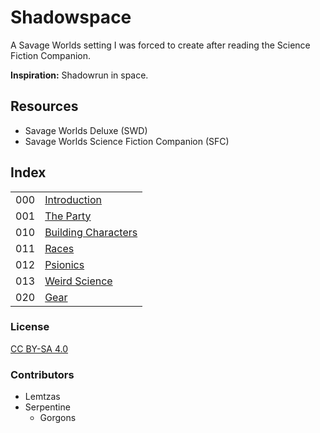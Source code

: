 # Shadowspace

A Savage Worlds setting I was forced to create after reading the Science Fiction Companion.

**Inspiration:** Shadowrun in space.

## Resources

* Savage Worlds Deluxe (SWD)
* Savage Worlds Science Fiction Companion (SFC)

## Index

|     |                                                   |
|-----|---------------------------------------------------|
| 000 | [Introduction](000-shadowspace.md)                |
| 001 | [The Party](001-the-party.md)                     |
| 010 | [Building Characters](010-building-characters.md) |
| 011 | [Races](011-races.md)                             |
| 012 | [Psionics](012-psionics.md)                       |
| 013 | [Weird Science](013-weird-science.md)             |
| 020 | [Gear](020-gear.md)                               |

### License

[CC BY-SA 4.0](https://creativecommons.org/licenses/by-sa/4.0/)

### Contributors

* Lemtzas
* Serpentine
  * Gorgons
